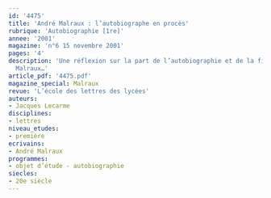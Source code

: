 ```yaml
---
id: '4475'
title: 'André Malraux : l’autobiographe en procès'
rubrique: 'Autobiographie [1re]'
annee: '2001'
magazine: 'n°6 15 novembre 2001'
pages: '4'
description: 'Une réflexion sur la part de l’autobiographie et de la fiction chez
  Malraux…'
article_pdf: '4475.pdf'
magazine_special: Malraux
revue: 'L’école des lettres des lycées'
auteurs:
- Jacques Lecarme
disciplines:
- lettres
niveau_etudes:
- première
ecrivains:
- André Malraux
programmes:
- objet d’étude - autobiographie
siecles:
- 20e siècle
---
```

